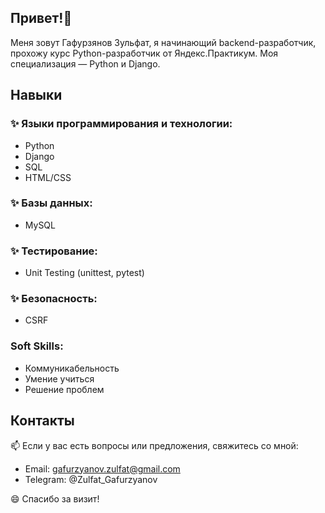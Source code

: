 ## Привет!👋

Меня зовут Гафурзянов Зульфат, я начинающий backend-разработчик, прохожу курс Python-разработчик от Яндекс.Практикум. Моя специализация — Python и Django.

## Навыки

### ✨ Языки программирования и технологии:
   - Python
   - Django
   - SQL
   - HTML/CSS

### ✨ Базы данных:
   - MySQL

### ✨ Тестирование:
   - Unit Testing (unittest, pytest)

### ✨ Безопасность:
   - CSRF

### Soft Skills:
   - Коммуникабельность
   - Умение учиться
   - Решение проблем

## Контакты

   📫 Если у вас есть вопросы или предложения, свяжитесь со мной:

   - Email: gafurzyanov.zulfat@gmail.com
   - Telegram: @Zulfat_Gafurzyanov

   😄 Спасибо за визит!
<!--
**Zulfat-Gafurzyanov/Zulfat-Gafurzyanov** is a ✨ _special_ ✨ repository because its `README.md` (this file) appears on your GitHub profile.

Here are some ideas to get you started:

- 🔭 I’m currently working on ...
- 🌱 I’m currently learning ...
- 👯 I’m looking to collaborate on ...
- 🤔 I’m looking for help with ...
- 💬 Ask me about ...
- 📫 How to reach me: ...
- 😄 Pronouns: ...
- ⚡ Fun fact: ...
-->
